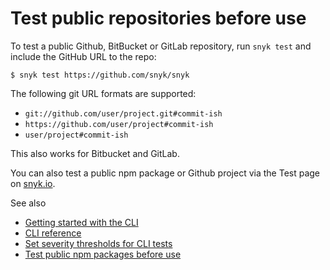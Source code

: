 # Test public repositories before use

To test a public Github, BitBucket or GitLab repository, run `snyk test` and include the GitHub URL to the repo:

`$ snyk test https://github.com/snyk/snyk`

The following git URL formats are supported:

* `git://github.com/user/project.git#commit-ish`
* `https://github.com/user/project#commit-ish`
* `user/project#commit-ish`

This also works for Bitbucket and GitLab.

You can also test a public npm package or Github project via the Test page on [snyk.io](https://snyk.io/test/).

See also

* [Getting started with the CLI](../getting-started-with-the-cli/)
* [CLI reference](../cli-reference/)
* [Set severity thresholds for CLI tests](set-severity-thresholds-for-cli-tests.md)
* [Test public npm packages before use](test-public-npm-packages-before-use.md)
